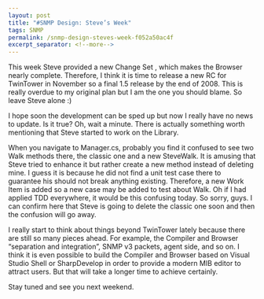 ```yaml
---
layout: post
title: "#SNMP Design: Steve’s Week"
tags: SNMP
permalink: /snmp-design-steves-week-f052a50ac4f
excerpt_separator: <!--more-->
---
```

This week Steve provided a new Change Set , which makes the Browser nearly complete. Therefore, I think it is time to release a new RC for TwinTower in November so a final 1.5 release by the end of 2008. This is really overdue to my original plan but I am the one you should blame. So leave Steve alone :)
<!--more-->

I hope soon the development can be sped up but now I really have no news to update. Is it true? Oh, wait a minute. There is actually something worth mentioning that Steve started to work on the Library.

When you navigate to Manager.cs, probably you find it confused to see two Walk methods there, the classic one and a new SteveWalk. It is amusing that Steve tried to enhance it but rather create a new method instead of deleting mine. I guess it is because he did not find a unit test case there to guarantee his should not break anything existing. Therefore, a new Work Item is added so a new case may be added to test about Walk. Oh if I had applied TDD everywhere, it would be this confusing today. So sorry, guys. I can confirm here that Steve is going to delete the classic one soon and then the confusion will go away.

I really start to think about things beyond TwinTower lately because there are still so many pieces ahead. For example, the Compiler and Browser “separation and integration”, SNMP v3 packets, agent side, and so on. I think it is even possible to build the Compiler and Browser based on Visual Studio Shell or SharpDevelop in order to provide a modern MIB editor to attract users. But that will take a longer time to achieve certainly.

Stay tuned and see you next weekend.
